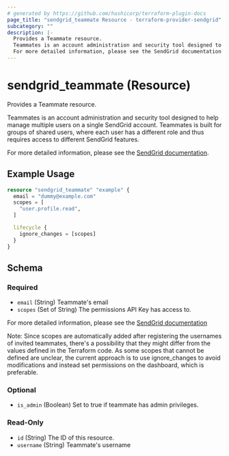 ```yaml
---
# generated by https://github.com/hashicorp/terraform-plugin-docs
page_title: "sendgrid_teammate Resource - terraform-provider-sendgrid"
subcategory: ""
description: |-
  Provides a Teammate resource.
  Teammates is an account administration and security tool designed to help manage multiple users on a single SendGrid account. Teammates is built for groups of shared users, where each user has a different role and thus requires access to different SendGrid features.
  For more detailed information, please see the SendGrid documentation https://docs.sendgrid.com/glossary/teammates.
---
```


# sendgrid_teammate (Resource)

Provides a Teammate resource.

Teammates is an account administration and security tool designed to help manage multiple users on a single SendGrid account. Teammates is built for groups of shared users, where each user has a different role and thus requires access to different SendGrid features.

For more detailed information, please see the [SendGrid documentation](https://docs.sendgrid.com/glossary/teammates).

## Example Usage

```terraform
resource "sendgrid_teammate" "example" {
  email = "dummy@example.com"
  scopes = [
    "user.profile.read",
  ]

  lifecycle {
    ignore_changes = [scopes]
  }
}
```

<!-- schema generated by tfplugindocs -->
## Schema

### Required

- `email` (String) Teammate's email
- `scopes` (Set of String) The permissions API Key has access to.

For more detailed information, please see the [SendGrid documentation](https://docs.sendgrid.com/ui/account-and-settings/teammate-permissions#persona-scopes)

Note:
Since scopes are automatically added after registering the usernames of invited teammates, there's a possibility that they might differ from the values defined in the Terraform code.
As some scopes that cannot be defined are unclear, the current approach is to use ignore_changes to avoid modifications and instead set permissions on the dashboard, which is preferable.

### Optional

- `is_admin` (Boolean) Set to true if teammate has admin privileges.

### Read-Only

- `id` (String) The ID of this resource.
- `username` (String) Teammate's username
